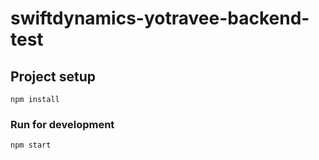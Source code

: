 # swiftdynamics-yotravee-backend-test

## Project setup
```
npm install
```

### Run for development
```
npm start
```
